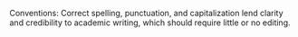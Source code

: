 Conventions: Correct spelling, punctuation, and capitalization lend clarity and credibility to academic writing, which should require little or no editing. 

